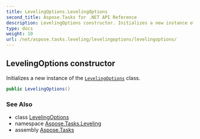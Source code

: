 ```yaml
---
title: LevelingOptions.LevelingOptions
second_title: Aspose.Tasks for .NET API Reference
description: LevelingOptions constructor. Initializes a new instance of the LevelingOptions class
type: docs
weight: 10
url: /net/aspose.tasks.leveling/levelingoptions/levelingoptions/
---
```

## LevelingOptions constructor

Initializes a new instance of the [`LevelingOptions`](../) class.

```csharp
public LevelingOptions()
```

### See Also

* class [LevelingOptions](../)
* namespace [Aspose.Tasks.Leveling](../../levelingoptions/)
* assembly [Aspose.Tasks](../../../)


